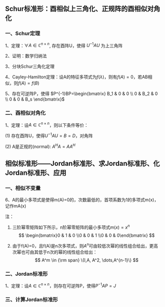 ## Schur标准形：酉相似上三角化、正规阵的酉相似对角化

### 一、Schur定理

1、定理：$\forall A \in \mathbb{C}^{n\times n}$, 存在酉阵U，使得 $U^{-1}AU$ 为上三角阵

2、证明：数学归纳法

3、分块Schur三角化定理

4、Cayley-Hamilton定理：设A的特征多项式为$f(\lambda)$，则有$f(A)=0$，若AB相似，则$f(A)=f(B)$

5、存在可逆阵P，使得 $P^{-1}BP=\begin{bmatrix}
B_1 & 0 & 0 \\
0 & B_2 & 0 \\
0 & 0 & B_s
\end{bmatrix}$

### 二、酉相似对角化

1、定理：设$A\in \mathbb{C}^{n\times n}$，则以下条件等价：

(1) 存在酉阵U，使得$U^{-1}AU=B=D$，对角阵

(2) A是正规的(normal): $A^HA=AA^H$

## 相似标准形——Jordan标准形、求Jordan标准形、化Jordan标准形、应用

### 一、相似不变量

6、A的最小多项式是使得m(A)=0的，次数最低的，首项系数为1的多项式m(x)，记作mA(x)

注：

1. 三阶幂零矩阵如下所示，n阶幂零矩阵的最小多项式$m(x)=x^n$
    $$
    \begin{bmatrix}0 & 1 & 0 \\0 & 0 & 1 \\0 & 0 & 0\end{bmatrix}
    $$

2. 由于f(A)=0，且f(A)是n次多项式，则$A^n$可由较低次幂的线性组合给出，更高次幂也可由其低于n次的幂的线性组合给出：
    $$
    A^m \in {\rm span} \{I,A, A^2, \dots,A^{n-1}\}
    $$

### 二、Jordan标准形

1、定理：设$A\in \mathbb{C}^{n\times n}$，则存在可逆阵P，使得$P^{-1}AP=J$

### 三、计算Jordan标准形